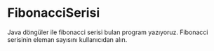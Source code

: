 # FibonacciSerisi
Java döngüler ile fibonacci serisi bulan program yazıyoruz. Fibonacci serisinin eleman sayısını kullanıcıdan alın.
